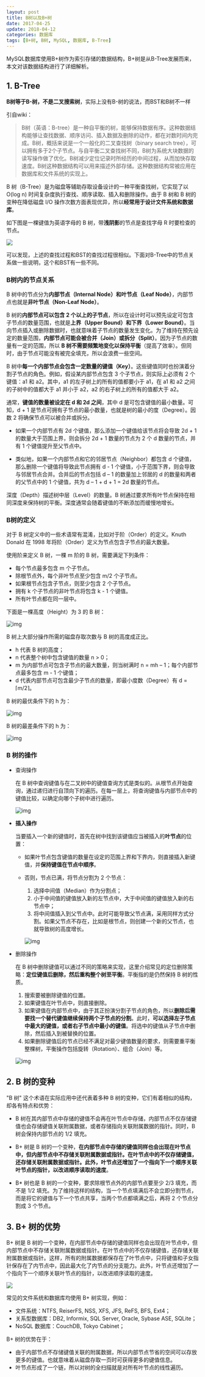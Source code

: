 ```yaml
---
layout: post
title: B树以及B+树
date: 2017-04-25
update: 2018-04-12
categories: 数据库
tags: [B+树, B树, MySQL, 数据库, B-Tree]
---
```


MySQL数据库使用B+树作为索引存储的数据结构，B+树是从B-Tree发展而来，本文对该数据结构进行了详细解析。

<!--more-->

## 1. B-Tree

**B树等于B-树，不是二叉搜索树**，实际上没有B-树的说法，而BST和B树不一样

引自wiki：

> B树（英语：B-tree）是一种自平衡的树，能够保持数据有序。这种数据结构能够让查找数据、顺序访问、插入数据及删除的动作，都在对数时间内完成。B树，概括来说是一个一般化的二叉查找树（binary search tree），可以拥有多于2个子节点。与自平衡二叉查找树不同，B树为系统大块数据的读写操作做了优化。B树减少定位记录时所经历的中间过程，从而加快存取速度。B树这种数据结构可以用来描述外部存储。这种数据结构常被应用在数据库和文件系统的实现上。

B 树（B-Tree）是为磁盘等辅助存取设备设计的一种平衡查找树，它实现了以 O(log n) 时间复杂度执行查找、顺序读取、插入和删除操作。由于 B 树和 B 树的变种在降低磁盘 I/O 操作次数方面表现优异，所以**经常用于设计文件系统和数据库**。

如下图是一棵键值为英语字母的 B 树，带**浅阴影**的节点是查找字母 R 时要检查的节点。

![](/images/posts/mysql/btree/B-Tree-Alphabet.png)

可以发现，上述的查找过程和BST的查找过程很相似。下面对B-Tree中的节点关系做一些说明，这个和BST有一些不同。

### B树内的节点关系

B 树中的节点分为**内部节点（Internal Node）**和**叶节点（Leaf Node）**，内部节点也就是**非叶节点（Non-Leaf Node）**。

B 树的**内部节点可以包含 2 个以上的子节点**，所以在设计时可以预先设定可包含子节点的数量范围，也就是**上界（Upper Bound）**和**下界（Lower Bound）**。当向节点插入或删除数据时，也就意味着子节点的数量发生变化。为了维持在预先设定的数量范围，**内部节点可能会被合并（Join）或拆分（Split）**。因为子节点的数量有一定的范围，所以 **B 树不需要频繁地变化以保持平衡**（提高了效率）。但同时，由于节点可能没有被完全填充，所以会浪费一些空间。

B 树中**每一个内部节点会包含一定数量的键值（Key）**。这些键值同时也扮演着分割子节点的角色。例如，假设某内部节点包含 3 个子节点，则实际上必须有 2 个键值：a1 和 a2。其中，a1 的左子树上的所有的值都要小于 a1，在 a1 和 a2 之间的子树中的值都大于 a1 并小于 a2，a2 的右子树上的所有的值都大于 a2。

通常，**键值的数量被设定在 d 和 2d 之间**，其中 d 是可包含键值的最小数量。可知，d + 1 是节点可拥有子节点的最小数量，也就是树的最小的度（Degree）。因数 2 将确保节点可以被合并或拆分。

* 如果一个内部节点有 2d 个键值，那么添加一个键值给该节点将会导致 2d + 1 的数量大于范围上界，则会拆分 2d + 1 数量的节点为 2 个 d 数量的节点，并有 1 个键值提升至父节点中。

* 类似地，如果一个内部节点和它的邻居节点（Neighbor）都包含 d 个键值，那么删除一个键值将导致此节点拥有 d - 1 个键值，小于范围下界，则会导致与邻居节点合并。合并后的节点包括 d – 1 的数量加上邻居的 d 的数量和两者的父节点中的 1 个键值，共为 d – 1 + d + 1 = 2d 数量的节点。

深度（Depth）描述树中层（Level）的数量。B 树通过要求所有叶节点保持在相同深度来保持树的平衡。深度通常会随着键值的不断添加而缓慢地增长。

### B树的定义

对于 B 树定义中的一些术语常有混淆，比如对于阶（Order）的定义。Knuth Donald 在 1998 年将阶（Order）定义为节点包含子节点的最大数量。

使用阶来定义 B 树，一棵 m 阶的 B 树，需要满足下列条件：

* 每个节点最多包含 m 个子节点。
* 除根节点外，每个非叶节点至少包含 m/2 个子节点。
* 如果根节点包含子节点，则至少包含 2 个子节点。
* 拥有 k 个子节点的非叶节点将包含 k - 1 个键值。
* 所有叶节点都在同一层中。

下面是一棵高度（Height）为 3 的 B 树：

![img](/images/posts/mysql/btree/B-Tree-Height-3.png)

B 树上大部分操作所需的磁盘存取次数与 B 树的高度成正比。

* h 代表 B 树的高度；
* n 代表整个树中包含键值的数量 n > 0；
* m 为内部节点可包含子节点的最大数量，则当树满时 n = mh – 1；每个内部节点最多包含 m - 1 个键值；
* d 代表内部节点可包含最少子节点的数量，即最小度数（Degree）有 d = ⌈m/2⌉。

B 树的最优条件下的 h 为：

![img](/images/posts/mysql/btree/B-Tree-best.png)

B 树的最差条件下的 h 为：

![img](/images/posts/mysql/btree/B-Tree-worst.png)

### B 树的操作

* 查询操作

    在 B 树中查询键值与在二叉树中的键值查询方式是类似的。从根节点开始查询，通过递归进行自顶向下的遍历。在每一层上，将查询键值与内部节点中的键值比较，以确定向哪个子树中进行遍历。


	![img](/images/posts/mysql/btree/B-Tree-query.png)


* **插入操作**

    当要插入一个新的键值时，首先在树中找到该键值应当被插入的**叶节点**的位置：
    
    * 如果叶节点包含键值的数量在设定的范围上界和下界内，则直接插入新键值，并**保持键值在节点中顺序**。
    * 否则，节点已满，将节点分割为 2 个节点：
        
        1. 选择中间值（Median）作为分割点；
        2. 小于中间值的键值放入新的左节点中，大于中间值的键值放入新的右节点中；
        3. 将中间值插入到父节点中。此时可能导致父节点满，采用同样方式分割。如果父节点不存在，比如是根节点，则创建一个新的父节点，也就导致树的高度增长。
        

		![img](/images/posts/mysql/btree/B-Tree-insert.png)


* 删除操作

	在 B 树中删除键值可以通过不同的策略来实现，这里介绍常见的定位删除策略：**定位键值后删除，然后重构整个树至平衡**。平衡指的是仍然保持 B 树的性质。

	1. 搜索要被删除键值的位置。
	2. 如果键值在叶节点中，则直接删除。
	3. 如果键值在内部节点中，由于其正扮演分割子节点的角色，所以**删除后需要找一个替代键值继续保持两个子节点的分割**。此时，**可以选择左子节点中最大的键值，或者右子节点中最小的键值**。将选中的键值从子节点中删除，然后插入到被替换的位置。
	4. 如果删除键值后的节点已经不满足对最少键值数量的要求，则需要重平衡整棵树，平衡操作包括旋转（Rotation）、组合（Join）等。


	![img](/images/posts/mysql/btree/B-Tree-delete.png)


## 2. B 树的变种

"B 树" 这个术语在实际应用中还代表着多种 B 树的变种，它们有着相似的结构，却各有特点和优势：

* B 树在其内部节点中存储的键值不会再在叶节点中存储，内部节点不仅存储键值也会存储键值关联附属数据，或者存储指向关联附属数据的指针。同时，B 树会保持内部节点的 1/2 填充。

* B+ 树是 B 树的一个变种，**在内部节点中存储的键值同样也会出现在叶节点中，但内部节点中不存储关联附属数据或指针。在叶节点中的不仅存储键值，还存储关联附属数据或指针。此外，叶节点还增加了一个指向下一个顺序关联叶节点的指针，以改进顺序读取的速度**。

* B* 树也是 B 树的一个变种，要求除根节点外的内部节点要至少 2/3 填充，而不是 1/2 填充。为了维持这样的结构，当一个节点填满后不会立即分割节点，而是将它的键值与下一个节点共享，当两个节点都填满之后，再将 2 个节点分割成 3 个节点。

## 3. B+ 树的优势

B+ 树是 B 树的一个变种，在内部节点中存储的键值同样也会出现在叶节点中，但内部节点中不存储关联附属数据或指针。在叶节点中的不仅存储键值，还存储关联附属数据或指针。这样，所有的附属数据都保存在了叶节点中，只将键值和子女指针保存在了内节点中，因此最大化了内节点的分支能力。此外，叶节点还增加了一个指向下一个顺序关联叶节点的指针，以改进顺序读取的速度。


![](/images/posts/mysql/btree/B+Tree.png)


常见的文件系统和数据库均使用 B+ 树实现，例如：

* 文件系统：NTFS, ReiserFS, NSS, XFS, JFS, ReFS, BFS, Ext4；
* 关系型数据库：DB2, Informix, SQL Server, Oracle, Sybase ASE, SQLite；
* NoSQL 数据库：CouchDB, Tokyo Cabinet；

B+ 树的优势在于：

* 由于内部节点不存储键值关联的附属数据，所以内部节点节省的空间可以存放更多的键值。也就意味着从磁盘存取一页时可获得更多的键值信息。
* 叶节点形成了一个链，所以对树的全扫描就是对所有叶节点的线性遍历。